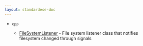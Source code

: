 ```yaml
---
layout: standardese-doc
---
```


  - `cpp`
    
      - [FileSystemListener](fslistener.md#cpp::FileSystemListener "cpp::FileSystemListener") - File system listener class that notifies filesystem changed through signals
